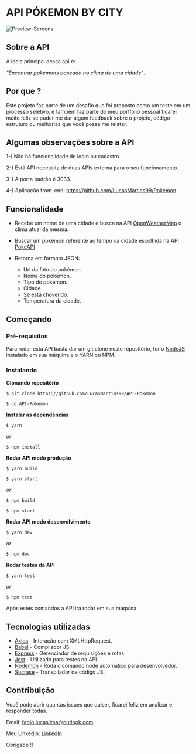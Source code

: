 # API PÓKEMON BY CITY
![Preview-Screens](https://github.com/LucasMartins99/API-Pokemon/blob/master/Back-Screen.png)

## Sobre a API

A ideia principal dessa api é:

_"Encontrar pokemons baseado no clima de uma cidade"_.

## Por que ?

Este projeto faz parte de um desafio que foi proposto como um teste em um processo seletivo, e também faz parte do meu portfólio pessoal ficarei muito feliz se puder me dar algum feedback sobre o projeto, código estrutura ou melhorias que você possa me relatar.

## Algumas observações sobre a API

1-) Não há funcionalidade de login ou cadastro.

2-) Está API necessita de duas APIs externa para o seu funcionamento.

3-) A porta padrão é 3033.

4-) Aplicação front-end: https://github.com/LucasMartins99/Pokemon

## Funcionalidade

- Recebe um nome de uma cidade e busca na API [OpenWeatherMap](https://openweathermap.org/) o clima atual da mesma.

- Buscar um pokémon referente ao tempo da cidade escolhida na API [PokeAPI](https://pokeapi.co/)

- Retorna em formato JSON:
  - Url da foto do pokémon.
  - Nome do pokémon.
  - Tipo do pokémon.
  - Cidade.
  - Se está chovendo.
  - Temperatura da cidade.

## Começando

### Pré-requisitos

Para rodar está API basta dar um git clone neste repositório, ter o [NodeJS]('https://nodejs.org/en/') instalado em sua máquina e o YARN ou NPM.

### Instalando

**Clonando repositório**

```
$ git clone https://github.com/LucasMartins99/API-Pokemon

$ cd API-Pokemon

```

**Instalar as dependências**

```
$ yarn
```
  _or_

```
$ npm install
```

**Rodar API modo produção**

```
$ yarn build
```

```
$ yarn start
```

  _or_

```
$ npm build
```

```
$ npm start
```

**Rodar API modo desenvolvimento**

```
$ yarn dev
```

  _or_

```
$ npm dev
```

**Rodar testes da API**

```
$ yarn test
```

  _or_

```
$ npm test
```


Após estes comandos a API irá rodar em sua máquina.

## Tecnologias utilizadas

- [Axios](https://github.com/axios/axios) - Interação com XMLHttpRequest.
- [Babel](https://babeljs.io) - Compilador JS.
- [Express](https://expressjs.com/pt-br/) - Gerenciador de requisições e rotas.
- [Jest](https://jestjs.io) - Utilizado para testes na API.
- [Nodemon](https://nodemon.io) - Roda o comando node automático para desenvolvedor.
- [Sucrase](https://sucrase.io) - Transpilador de código JS.

## Contribuição

Você pode abrir quantas issues que quiser, ficarei feliz em analizar e responder todas.

Email: fabio.lucaslima@outlook.com

Meu LinkedIn: [LinkedIn](https://www.linkedin.com/in/fabio-lima-b78a1b15a/)

Obrigado !!








